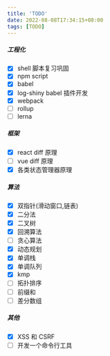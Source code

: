 ```yaml
---
title: 'TODO'
date: 2022-08-08T17:34:15+08:00
tags: [TODO]
---
```


##### 工程化

- [x] shell 脚本复习巩固
- [x] npm script
- [x] babel
- [x] log-shiny babel 插件开发
- [x] webpack
- [ ] rollup
- [ ] lerna

##### 框架

- [x] react diff 原理
- [ ] vue diff 原理
- [x] 各类状态管理器原理

##### 算法

- [x] 双指针(滑动窗口,链表)
- [x] 二分法
- [x] 二叉树
- [x] 回溯算法
- [ ] 贪心算法
- [x] 动态规划
- [x] 单调栈
- [x] 单调队列
- [x] kmp
- [ ] 拓扑排序
- [ ] 前缀和
- [ ] 差分数组

##### 其他

- [x] XSS 和 CSRF
- [ ] 开发一个命令行工具
